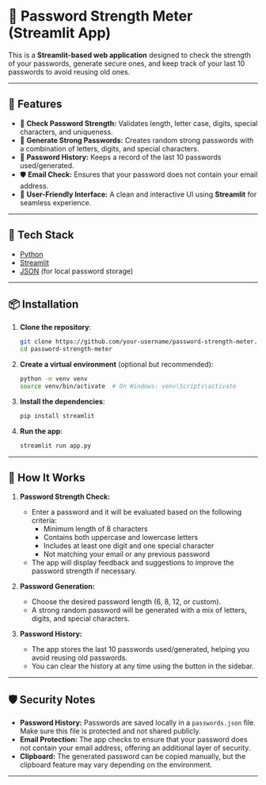 # 🔐 Password Strength Meter (Streamlit App)

This is a **Streamlit-based web application** designed to check the strength of your passwords, generate secure ones, and keep track of your last 10 passwords to avoid reusing old ones.

---

## 🚀 Features

- 🔐 **Check Password Strength:** Validates length, letter case, digits, special characters, and uniqueness.
- 🔑 **Generate Strong Passwords:** Creates random strong passwords with a combination of letters, digits, and special characters.
- 📜 **Password History:** Keeps a record of the last 10 passwords used/generated.
- 🛡️ **Email Check:** Ensures that your password does not contain your email address.
- 🌟 **User-Friendly Interface:** A clean and interactive UI using **Streamlit** for seamless experience.

---

## 🧰 Tech Stack

- [Python](https://www.python.org/)
- [Streamlit](https://streamlit.io/)
- [JSON](https://www.json.org/json-en.html) (for local password storage)

---

## 📦 Installation

1. **Clone the repository**:
    ```bash
    git clone https://github.com/your-username/password-strength-meter.git
    cd password-strength-meter
    ```

2. **Create a virtual environment** (optional but recommended):
    ```bash
    python -m venv venv
    source venv/bin/activate  # On Windows: venv\Scripts\activate
    ```

3. **Install the dependencies**:
    ```bash
    pip install streamlit
    ```

4. **Run the app**:
    ```bash
    streamlit run app.py
    ```

---

## 📝 How It Works

1. **Password Strength Check:**
   - Enter a password and it will be evaluated based on the following criteria:
     - Minimum length of 8 characters
     - Contains both uppercase and lowercase letters
     - Includes at least one digit and one special character
     - Not matching your email or any previous password
   - The app will display feedback and suggestions to improve the password strength if necessary.

2. **Password Generation:**
   - Choose the desired password length (6, 8, 12, or custom).
   - A strong random password will be generated with a mix of letters, digits, and special characters.

3. **Password History:**
   - The app stores the last 10 passwords used/generated, helping you avoid reusing old passwords.
   - You can clear the history at any time using the button in the sidebar.

---

## 🛡️ Security Notes

- **Password History:** Passwords are saved locally in a `passwords.json` file. Make sure this file is protected and not shared publicly.
- **Email Protection:** The app checks to ensure that your password does not contain your email address, offering an additional layer of security.
- **Clipboard:** The generated password can be copied manually, but the clipboard feature may vary depending on the environment.

---